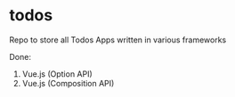 # todos

Repo to store all Todos Apps written in various frameworks

Done:
1. Vue.js (Option API)
2. Vue.js (Composition API)
